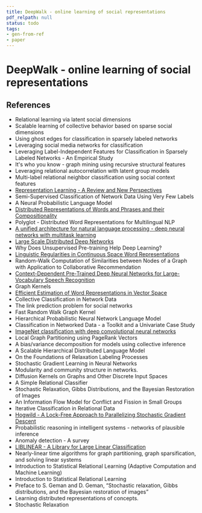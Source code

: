 ```yaml
---
title: DeepWalk - online learning of social representations
pdf_relpath: null
status: todo
tags:
- gen-from-ref
- paper
---
```


# DeepWalk - online learning of social representations

## References

- Relational learning via latent social dimensions
- Scalable learning of collective behavior based on sparse social dimensions
- Using ghost edges for classification in sparsely labeled networks
- Leveraging social media networks for classification
- Leveraging Label-Independent Features for Classification in Sparsely Labeled Networks - An Empirical Study
- It's who you know - graph mining using recursive structural features
- Leveraging relational autocorrelation with latent group models
- Multi-label relational neighbor classification using social context features
- [Representation Learning - A Review and New Perspectives](./representation-learning-a-review-and-new-perspectives.md)
- Semi-Supervised Classification of Network Data Using Very Few Labels
- A Neural Probabilistic Language Model
- [Distributed Representations of Words and Phrases and their Compositionality](./distributed-representations-of-words-and-phrases-and-their-compositionality.md)
- Polyglot - Distributed Word Representations for Multilingual NLP
- [A unified architecture for natural language processing - deep neural networks with multitask learning](./a-unified-architecture-for-natural-language-processing-deep-neural-networks-with-multitask-learning.md)
- [Large Scale Distributed Deep Networks](./large-scale-distributed-deep-networks.md)
- Why Does Unsupervised Pre-training Help Deep Learning?
- [Linguistic Regularities in Continuous Space Word Representations](./linguistic-regularities-in-continuous-space-word-representations.md)
- Random-Walk Computation of Similarities between Nodes of a Graph with Application to Collaborative Recommendation
- [Context-Dependent Pre-Trained Deep Neural Networks for Large-Vocabulary Speech Recognition](./context-dependent-pre-trained-deep-neural-networks-for-large-vocabulary-speech-recognition.md)
- Graph Kernels
- [Efficient Estimation of Word Representations in Vector Space](./efficient-estimation-of-word-representations-in-vector-space.md)
- Collective Classification in Network Data
- The link prediction problem for social networks
- Fast Random Walk Graph Kernel
- Hierarchical Probabilistic Neural Network Language Model
- Classification in Networked Data - a Toolkit and a Univariate Case Study
- [ImageNet classification with deep convolutional neural networks](./imagenet-classification-with-deep-convolutional-neural-networks.md)
- Local Graph Partitioning using PageRank Vectors
- A bias/variance decomposition for models using collective inference
- A Scalable Hierarchical Distributed Language Model
- On the Foundations of Relaxation Labeling Processes
- Stochastic Gradient Learning in Neural Networks
- Modularity and community structure in networks.
- Diffusion Kernels on Graphs and Other Discrete Input Spaces
- A Simple Relational Classifier
- Stochastic Relaxation, Gibbs Distributions, and the Bayesian Restoration of Images
- An Information Flow Model for Conflict and Fission in Small Groups
- Iterative Classification in Relational Data
- [Hogwild - A Lock-Free Approach to Parallelizing Stochastic Gradient Descent](./hogwild-a-lock-free-approach-to-parallelizing-stochastic-gradient-descent.md)
- Probabilistic reasoning in intelligent systems - networks of plausible inference
- Anomaly detection - A survey
- [LIBLINEAR - A Library for Large Linear Classification](./liblinear-a-library-for-large-linear-classification.md)
- Nearly-linear time algorithms for graph partitioning, graph sparsification, and solving linear systems
- Introduction to Statistical Relational Learning (Adaptive Computation and Machine Learning)
- Introduction to Statistical Relational Learning
- Preface to S. Geman and D. Geman, “Stochastic relaxation, Gibbs distributions, and the Bayesian restoration of images”
- Learning distributed representations of concepts.
- Stochastic Relaxation
